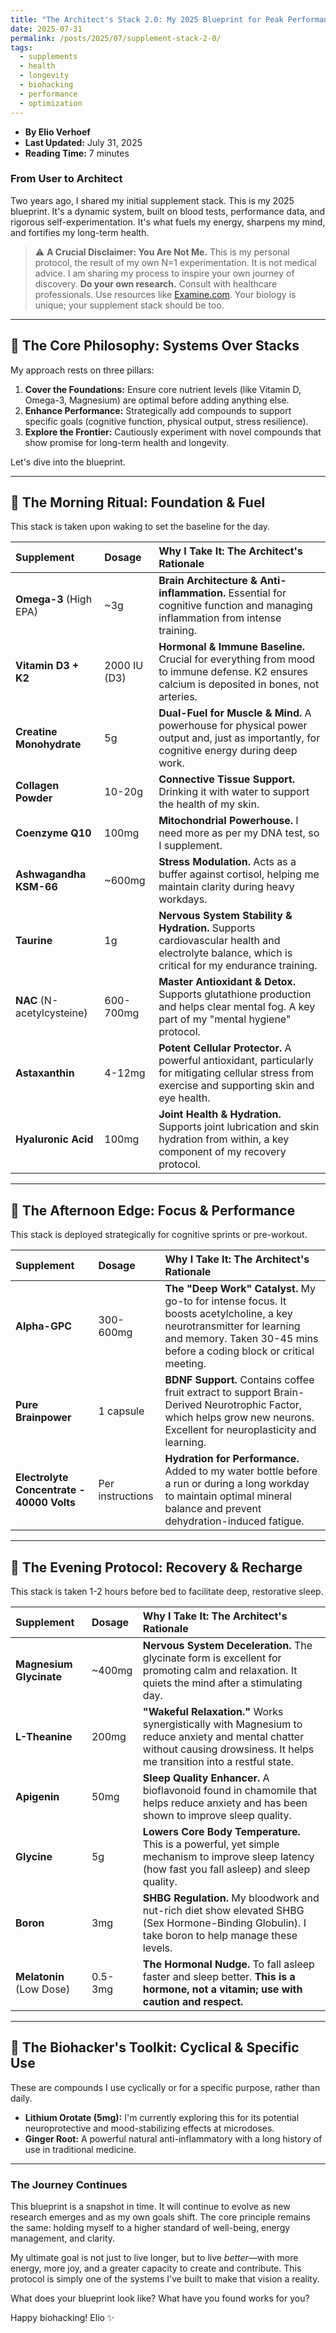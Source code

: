 ```yaml
---
title: "The Architect's Stack 2.0: My 2025 Blueprint for Peak Performance & Longevity"
date: 2025-07-31
permalink: /posts/2025/07/supplement-stack-2-0/
tags:
  - supplements
  - health
  - longevity
  - biohacking
  - performance
  - optimization
---
```


*   **By Elio Verhoef**
*   **Last Updated:** July 31, 2025
*   **Reading Time:** 7 minutes

### **From User to Architect**

Two years ago, I shared my initial supplement stack.
This is my 2025 blueprint. It's a dynamic system, built on blood tests, performance data, and rigorous self-experimentation. It's what fuels my energy, sharpens my mind, and fortifies my long-term health.

> ⚠️ **A Crucial Disclaimer: You Are Not Me.**
> This is my personal protocol, the result of my own N=1 experimentation. It is not medical advice. I am sharing my process to inspire your own journey of discovery. **Do your own research.** Consult with healthcare professionals. Use resources like [Examine.com](https://examine.com/). Your biology is unique; your supplement stack should be too.

---

## **🧬 The Core Philosophy: Systems Over Stacks**

My approach rests on three pillars:
1.  **Cover the Foundations:** Ensure core nutrient levels (like Vitamin D, Omega-3, Magnesium) are optimal before adding anything else.
2.  **Enhance Performance:** Strategically add compounds to support specific goals (cognitive function, physical output, stress resilience).
3.  **Explore the Frontier:** Cautiously experiment with novel compounds that show promise for long-term health and longevity.

Let's dive into the blueprint.

---

## **🌅 The Morning Ritual: Foundation & Fuel**

This stack is taken upon waking to set the baseline for the day.

| Supplement | Dosage | Why I Take It: The Architect's Rationale |
| :--- | :--- | :--- |
| **Omega-3** (High EPA) | ~3g | **Brain Architecture & Anti-inflammation.** Essential for cognitive function and managing inflammation from intense training. |
| **Vitamin D3 + K2** | 2000 IU (D3) | **Hormonal & Immune Baseline.** Crucial for everything from mood to immune defense. K2 ensures calcium is deposited in bones, not arteries. |
| **Creatine Monohydrate** | 5g | **Dual-Fuel for Muscle & Mind.** A powerhouse for physical power output and, just as importantly, for cognitive energy during deep work. |
| **Collagen Powder** | 10-20g | **Connective Tissue Support.** Drinking it with water to support the health of my skin. |
| **Coenzyme Q10** | 100mg | **Mitochondrial Powerhouse.** I need more as per my DNA test, so I supplement. |
| **Ashwagandha KSM-66** | ~600mg | **Stress Modulation.** Acts as a buffer against cortisol, helping me maintain clarity during heavy workdays. |
| **Taurine** | 1g | **Nervous System Stability & Hydration.** Supports cardiovascular health and electrolyte balance, which is critical for my endurance training. |
| **NAC** (N-acetylcysteine) | 600-700mg | **Master Antioxidant & Detox.** Supports glutathione production and helps clear mental fog. A key part of my "mental hygiene" protocol. |
| **Astaxanthin** | 4-12mg | **Potent Cellular Protector.** A powerful antioxidant, particularly for mitigating cellular stress from exercise and supporting skin and eye health. |
| **Hyaluronic Acid** | 100mg | **Joint Health & Hydration.** Supports joint lubrication and skin hydration from within, a key component of my recovery protocol. |

---

## **🧠 The Afternoon Edge: Focus & Performance**

This stack is deployed strategically for cognitive sprints or pre-workout.

| Supplement | Dosage | Why I Take It: The Architect's Rationale |
| :--- | :--- | :--- |
| **Alpha-GPC** | 300-600mg | **The "Deep Work" Catalyst.** My go-to for intense focus. It boosts acetylcholine, a key neurotransmitter for learning and memory. Taken 30-45 mins before a coding block or critical meeting. |
| **Pure Brainpower** | 1 capsule | **BDNF Support.** Contains coffee fruit extract to support Brain-Derived Neurotrophic Factor, which helps grow new neurons. Excellent for neuroplasticity and learning. |
| **Electrolyte Concentrate - 40000 Volts**| Per instructions| **Hydration for Performance.** Added to my water bottle before a run or during a long workday to maintain optimal mineral balance and prevent dehydration-induced fatigue. |

---

## **🌙 The Evening Protocol: Recovery & Recharge**

This stack is taken 1-2 hours before bed to facilitate deep, restorative sleep.

| Supplement | Dosage | Why I Take It: The Architect's Rationale |
| :--- | :--- | :--- |
| **Magnesium Glycinate** | ~400mg | **Nervous System Deceleration.** The glycinate form is excellent for promoting calm and relaxation. It quiets the mind after a stimulating day. |
| **L-Theanine** | 200mg | **"Wakeful Relaxation."** Works synergistically with Magnesium to reduce anxiety and mental chatter without causing drowsiness. It helps me transition into a restful state. |
| **Apigenin** | 50mg | **Sleep Quality Enhancer.** A bioflavonoid found in chamomile that helps reduce anxiety and has been shown to improve sleep quality. |
| **Glycine** | 5g | **Lowers Core Body Temperature.** This is a powerful, yet simple mechanism to improve sleep latency (how fast you fall asleep) and sleep quality. |
| **Boron** | 3mg | **SHBG Regulation.** My bloodwork and nut-rich diet show elevated SHBG (Sex Hormone-Binding Globulin). I take boron to help manage these levels. |
| **Melatonin** (Low Dose) | 0.5-3mg | **The Hormonal Nudge.** To fall asleep faster and sleep better. **This is a hormone, not a vitamin; use with caution and respect.** |

---

## **🔬 The Biohacker's Toolkit: Cyclical & Specific Use**

These are compounds I use cyclically or for a specific purpose, rather than daily.

*   **Lithium Orotate (5mg):** I'm currently exploring this for its potential neuroprotective and mood-stabilizing effects at microdoses.
*   **Ginger Root:** A powerful natural anti-inflammatory with a long history of use in traditional medicine.

---

### **The Journey Continues**

This blueprint is a snapshot in time. It will continue to evolve as new research emerges and as my own goals shift. The core principle remains the same: holding myself to a higher standard of well-being, energy management, and clarity.

My ultimate goal is not just to live longer, but to live *better*—with more energy, more joy, and a greater capacity to create and contribute. This protocol is simply one of the systems I've built to make that vision a reality.

What does your blueprint look like? What have you found works for you?

Happy biohacking!
Elio ✨